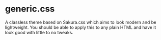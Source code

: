 # generic.css
A classless theme based on Sakura.css which aims to look modern and be lightweight. You should be able to apply this to any plain HTML and have it look good with little to no tweaks.
